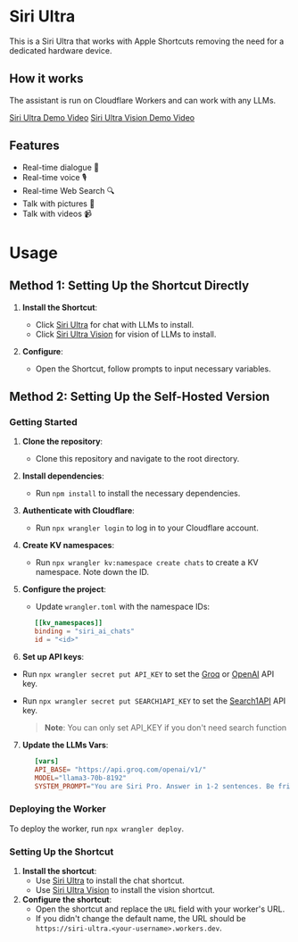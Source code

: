 # Siri Ultra

This is a Siri Ultra that works with Apple Shortcuts removing the need for a dedicated hardware device.

## How it works

The assistant is run on Cloudflare Workers and can work with any LLMs. 

[Siri Ultra Demo Video](https://x.com/fatwang2ai/status/1789601031313035281)
[Siri Ultra Vision Demo Video](https://x.com/fatwang2ai/status/1791648375693361161)

## Features
- Real-time dialogue 💬
- Real-time voice 🎙️
- Real-time Web Search 🔍
- Talk with pictures 🌄
- Talk with videos 📹

# Usage

## Method 1: Setting Up the Shortcut Directly
1. **Install the Shortcut**: 
   - Click [Siri Ultra](https://search2ai.online/siri002) for chat with LLMs to install.
   - Click [Siri Ultra Vision](https://search2ai.online/siri003) for vision of LLMs to install.

2. **Configure**: 
   - Open the Shortcut, follow prompts to input necessary variables.

## Method 2: Setting Up the Self-Hosted Version

### Getting Started

1. **Clone the repository**:
   - Clone this repository and navigate to the root directory.

2. **Install dependencies**:
   - Run `npm install` to install the necessary dependencies.

3. **Authenticate with Cloudflare**:
   - Run `npx wrangler login` to log in to your Cloudflare account.

4. **Create KV namespaces**:
   - Run `npx wrangler kv:namespace create chats` to create a KV namespace. Note down the ID.

5. **Configure the project**:
   - Update `wrangler.toml` with the namespace IDs:

   ```toml
      [[kv_namespaces]]
      binding = "siri_ai_chats"
      id = "<id>"
    ```

6. **Set up API keys**:

- Run `npx wrangler secret put API_KEY` to set the [Groq](https://console.groq.com/login) or [OpenAI](https://openai.com/) API key.
- Run `npx wrangler secret put SEARCH1API_KEY` to set the [Search1API](https://www.search1api.com/) API key.

   > **Note**: You can only set API_KEY if you don't need search function

7. **Update the LLMs Vars**:
   ```toml
      [vars]
      API_BASE= "https://api.groq.com/openai/v1/"
      MODEL="llama3-70b-8192"
      SYSTEM_PROMPT="You are Siri Pro. Answer in 1-2 sentences. Be friendly, helpful and concise. Default to metric units when possible. Keep the conversation short and sweet. You only answer in text. Don't include links or any other extras. Don't respond with computer code, for example don't return user longitude."
    ```

### Deploying the Worker

To deploy the worker, run `npx wrangler deploy`.

### Setting Up the Shortcut

1. **Install the shortcut**:
   - Use [Siri Ultra](https://search2ai.online/siri002) to install the chat shortcut.
   - Use [Siri Ultra Vision](https://search2ai.online/siri003) to install the vision shortcut.
2. **Configure the shortcut**:
   - Open the shortcut and replace the `URL` field with your worker's URL.
   - If you didn't change the default name, the URL should be `https://siri-ultra.<your-username>.workers.dev`.
